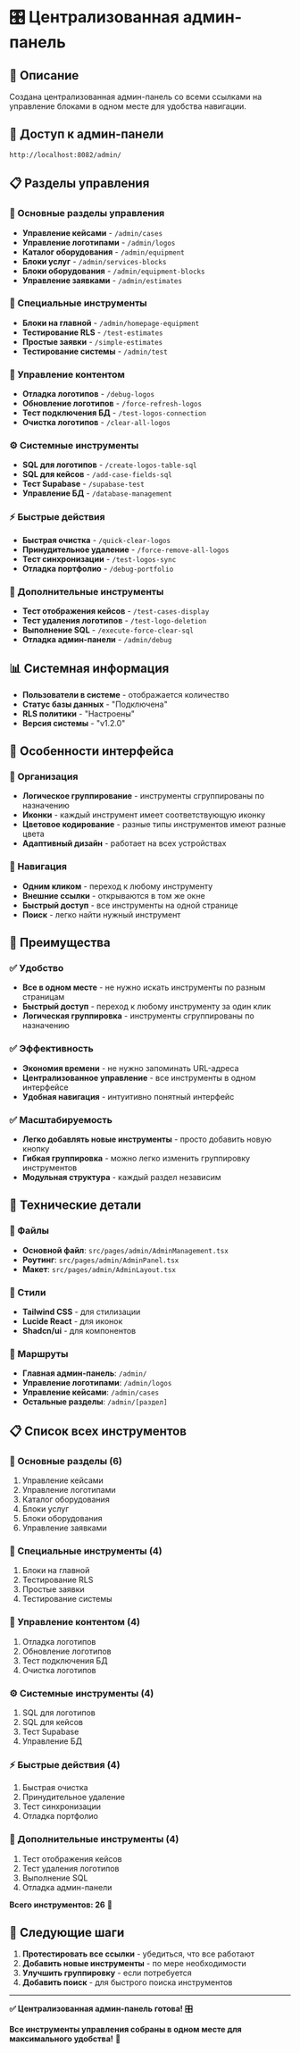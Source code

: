 # 🎛️ Централизованная админ-панель

## 🎯 Описание
Создана централизованная админ-панель со всеми ссылками на управление блоками в одном месте для удобства навигации.

## 🔗 Доступ к админ-панели
```
http://localhost:8082/admin/
```

## 📋 Разделы управления

### 🏢 Основные разделы управления
- **Управление кейсами** - `/admin/cases`
- **Управление логотипами** - `/admin/logos`
- **Каталог оборудования** - `/admin/equipment`
- **Блоки услуг** - `/admin/services-blocks`
- **Блоки оборудования** - `/admin/equipment-blocks`
- **Управление заявками** - `/admin/estimates`

### 🔧 Специальные инструменты
- **Блоки на главной** - `/admin/homepage-equipment`
- **Тестирование RLS** - `/test-estimates`
- **Простые заявки** - `/simple-estimates`
- **Тестирование системы** - `/admin/test`

### 📸 Управление контентом
- **Отладка логотипов** - `/debug-logos`
- **Обновление логотипов** - `/force-refresh-logos`
- **Тест подключения БД** - `/test-logos-connection`
- **Очистка логотипов** - `/clear-all-logos`

### ⚙️ Системные инструменты
- **SQL для логотипов** - `/create-logos-table-sql`
- **SQL для кейсов** - `/add-case-fields-sql`
- **Тест Supabase** - `/supabase-test`
- **Управление БД** - `/database-management`

### ⚡ Быстрые действия
- **Быстрая очистка** - `/quick-clear-logos`
- **Принудительное удаление** - `/force-remove-all-logos`
- **Тест синхронизации** - `/test-logos-sync`
- **Отладка портфолио** - `/debug-portfolio`

### 🎯 Дополнительные инструменты
- **Тест отображения кейсов** - `/test-cases-display`
- **Тест удаления логотипов** - `/test-logo-deletion`
- **Выполнение SQL** - `/execute-force-clear-sql`
- **Отладка админ-панели** - `/admin/debug`

## 📊 Системная информация
- **Пользователи в системе** - отображается количество
- **Статус базы данных** - "Подключена"
- **RLS политики** - "Настроены"
- **Версия системы** - "v1.2.0"

## 🎨 Особенности интерфейса

### 🎯 Организация
- **Логическое группирование** - инструменты сгруппированы по назначению
- **Иконки** - каждый инструмент имеет соответствующую иконку
- **Цветовое кодирование** - разные типы инструментов имеют разные цвета
- **Адаптивный дизайн** - работает на всех устройствах

### 🔄 Навигация
- **Одним кликом** - переход к любому инструменту
- **Внешние ссылки** - открываются в том же окне
- **Быстрый доступ** - все инструменты на одной странице
- **Поиск** - легко найти нужный инструмент

## 🚀 Преимущества

### ✅ Удобство
- **Все в одном месте** - не нужно искать инструменты по разным страницам
- **Быстрый доступ** - переход к любому инструменту за один клик
- **Логическая группировка** - инструменты сгруппированы по назначению

### ✅ Эффективность
- **Экономия времени** - не нужно запоминать URL-адреса
- **Централизованное управление** - все инструменты в одном интерфейсе
- **Удобная навигация** - интуитивно понятный интерфейс

### ✅ Масштабируемость
- **Легко добавлять новые инструменты** - просто добавить новую кнопку
- **Гибкая группировка** - можно легко изменить группировку инструментов
- **Модульная структура** - каждый раздел независим

## 🔧 Технические детали

### 📁 Файлы
- **Основной файл**: `src/pages/admin/AdminManagement.tsx`
- **Роутинг**: `src/pages/admin/AdminPanel.tsx`
- **Макет**: `src/pages/admin/AdminLayout.tsx`

### 🎨 Стили
- **Tailwind CSS** - для стилизации
- **Lucide React** - для иконок
- **Shadcn/ui** - для компонентов

### 🔗 Маршруты
- **Главная админ-панель**: `/admin/`
- **Управление логотипами**: `/admin/logos`
- **Управление кейсами**: `/admin/cases`
- **Остальные разделы**: `/admin/[раздел]`

## 📋 Список всех инструментов

### 🏢 Основные разделы (6)
1. Управление кейсами
2. Управление логотипами
3. Каталог оборудования
4. Блоки услуг
5. Блоки оборудования
6. Управление заявками

### 🔧 Специальные инструменты (4)
1. Блоки на главной
2. Тестирование RLS
3. Простые заявки
4. Тестирование системы

### 📸 Управление контентом (4)
1. Отладка логотипов
2. Обновление логотипов
3. Тест подключения БД
4. Очистка логотипов

### ⚙️ Системные инструменты (4)
1. SQL для логотипов
2. SQL для кейсов
3. Тест Supabase
4. Управление БД

### ⚡ Быстрые действия (4)
1. Быстрая очистка
2. Принудительное удаление
3. Тест синхронизации
4. Отладка портфолио

### 🎯 Дополнительные инструменты (4)
1. Тест отображения кейсов
2. Тест удаления логотипов
3. Выполнение SQL
4. Отладка админ-панели

**Всего инструментов: 26** 🎉

## 🎯 Следующие шаги

1. **Протестировать все ссылки** - убедиться, что все работают
2. **Добавить новые инструменты** - по мере необходимости
3. **Улучшить группировку** - если потребуется
4. **Добавить поиск** - для быстрого поиска инструментов

---

**✅ Централизованная админ-панель готова!** 🎛️

**Все инструменты управления собраны в одном месте для максимального удобства!** 🚀
